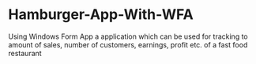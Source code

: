 # Hamburger-App-With-WFA
 Using Windows Form App a application which can be used for tracking to amount of sales, number of customers, earnings, profit etc. of a fast food restaurant
